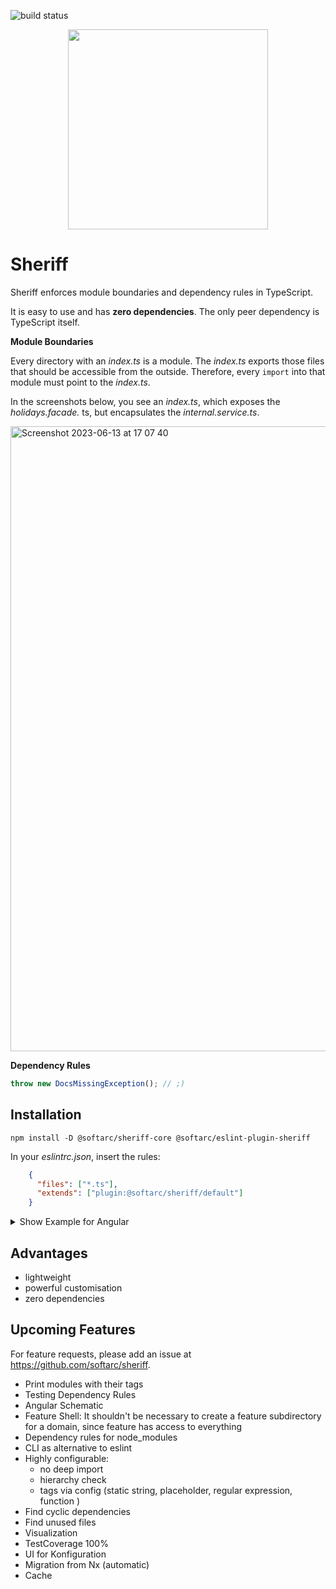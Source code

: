 ![build status](https://github.com/softarc-consulting/sheriff/actions/workflows/build.yml/badge.svg)

<p align="center">
<img src="https://raw.githubusercontent.com/softarc-consulting/sheriff/main/logo.png" width="320" style="text-align: center">
</p>

# Sheriff

Sheriff enforces module boundaries and dependency rules in TypeScript.

It is easy to use and has **zero dependencies**. The only peer dependency is TypeScript itself.

**Module Boundaries**

Every directory with an _index.ts_ is a module. The _index.ts_ exports
those files that should be accessible from the outside. Therefore, every `import`
into that module must point to the _index.ts_.

In the screenshots below, you see an _index.ts_, which exposes the _holidays.facade._ ts, but encapsulates the _internal.service.ts_.

<img width="1000" alt="Screenshot 2023-06-13 at 17 07 40" src="https://github.com/softarc-consulting/sheriff/assets/5721205/9ebe7c50-7530-4605-a7c2-2ac2c0d77df9">

**Dependency Rules**


```typescript
throw new DocsMissingException(); // ;)
```

## Installation

```shell
npm install -D @softarc/sheriff-core @softarc/eslint-plugin-sheriff
```

In your _eslintrc.json_, insert the rules:

```json
    {
      "files": ["*.ts"],
      "extends": ["plugin:@softarc/sheriff/default"]
    }
```

<details>

<summary>Show Example for Angular</summary>

```jsonc
{
  "root": true,
  "ignorePatterns": ["**/*"],
  "plugins": ["@nrwl/nx"],
  "overrides": [
    // existing rules...
    {
      "files": ["*.ts"]
      "extends": ["plugin:@softarc/sheriff/default"]
    }
  ]
}
```

</details>

## Advantages

- lightweight
- powerful customisation
- zero dependencies

## Upcoming Features

For feature requests, please add an issue at https://github.com/softarc/sheriff.

- Print modules with their tags
- Testing Dependency Rules
- Angular Schematic
- Feature Shell: It shouldn't be necessary to create a feature subdirectory for a domain, since feature has access to everything
- Dependency rules for node_modules
- CLI as alternative to eslint
- Highly configurable:
  - no deep import
  - hierarchy check
  - tags via config (static string, placeholder, regular expression, function )
- Find cyclic dependencies
- Find unused files
- Visualization
- TestCoverage 100%
- UI for Konfiguration
- Migration from Nx (automatic)
- Cache
